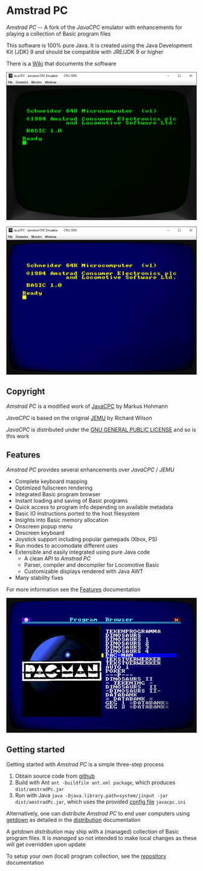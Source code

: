 # Amstrad PC

*Amstrad PC* -- A fork of the *JavaCPC* emulator with enhancements for playing a collection of Basic program files

This software is 100% pure Java. It is created using the Java Development Kit (JDK) 9 and should be compatible with JRE/JDK 9 or higher

There is a [Wiki](https://github.com/jandebr/amstradPc/wiki) that documents the software

![AmstradPC GT65 emulator](https://github.com/jandebr/amstradPc/blob/main/screenshots/AmstradPC-GT65.png)

![AmstradPC CTM644 emulator](https://github.com/jandebr/amstradPc/blob/main/screenshots/AmstradPC-CTM644.png)



## Copyright

*Amstrad PC* is a modified work of [JavaCPC][1] by Markus Hohmann

*JavaCPC* is based on the original [JEMU][2] by Richard Wilson
 
*JavaCPC* is distributed under the [GNU GENERAL PUBLIC LICENSE](LICENSE.txt) and so is this work



## Features

*Amstrad PC* provides several enhancements over *JavaCPC* / *JEMU*

- Complete keyboard mapping
- Optimized fullscreen rendering
- Integrated Basic program browser
- Instant loading and saving of Basic programs
- Quick access to program info depending on available metadata
- Basic IO instructions ported to the host filesystem
- Insights into Basic memory allocation
- Onscreen popup menu
- Onscreen keyboard
- Joystick support including popular gamepads (Xbox, PS)
- Run modes to accomodate different uses
- Extensible and easily integrated using pure Java code
	- A clean API to *Amstrad PC*
	- Parser, compiler and decompiler for Locomotive Basic
	- Customizable displays rendered with Java AWT
- Many stability fixes

For more information see the [Features](https://github.com/jandebr/amstradPc/wiki/Features) documentation

![Integrated program browser](https://github.com/jandebr/amstradPc/blob/main/screenshots/AmstradPC-Program-Browser.png)



## Getting started

Getting started with *Amstrad PC* is a simple three-step process

1. Obtain source code from [github](https://github.com/jandebr/amstradPc)
2. Build with Ant `ant -buildfile ant.xml package`, which produces `dist/amstradPc.jar`
3. Run with Java `java -Djava.library.path=system/jinput -jar dist/amstradPc.jar`, which uses the provided [config file](https://github.com/jandebr/amstradPc/wiki/Config-javacpc.ini) `javacpc.ini`

Alternatively, one can distribute *Amstrad PC* to end user computers using [getdown](https://github.com/threerings/getdown) as detailed in the [distribution](https://github.com/jandebr/amstradPc/wiki/Distribute-using-getdown) documentation

A *getdown distribution* may ship with a (managed) collection of Basic program files. It is *managed* so not intended to make local changes as these will get overridden upon update

To setup your own (local) program collection, see the [repository](https://github.com/jandebr/amstradPc/wiki/Program-repository) documentation



[1]: <http://cpc-live.com> "JavaCPC"
[2]: <http://jemu.winape.net> "JEMU"
